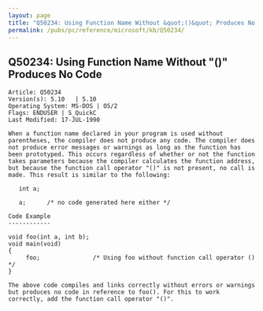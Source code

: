 ```yaml
---
layout: page
title: "Q50234: Using Function Name Without &quot;()&quot; Produces No Code"
permalink: /pubs/pc/reference/microsoft/kb/Q50234/
---
```


## Q50234: Using Function Name Without &quot;()&quot; Produces No Code

	Article: Q50234
	Version(s): 5.10   | 5.10
	Operating System: MS-DOS | OS/2
	Flags: ENDUSER | S_QuickC
	Last Modified: 17-JUL-1990
	
	When a function name declared in your program is used without
	parentheses, the compiler does not produce any code. The compiler does
	not produce error messages or warnings as long as the function has
	been prototyped. This occurs regardless of whether or not the function
	takes parameters because the compiler calculates the function address,
	but because the function call operator "()" is not present, no call is
	made. This result is similar to the following:
	
	   int a;
	
	   a;      /* no code generated here either */
	
	Code Example
	------------
	
	void foo(int a, int b);
	void main(void)
	{
	     foo;               /* Using foo without function call operator () */
	}
	
	The above code compiles and links correctly without errors or warnings
	but produces no code in reference to foo(). For this to work
	correctly, add the function call operator "()".
